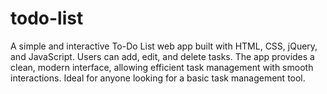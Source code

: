 # todo-list
A simple and interactive To-Do List web app built with HTML, CSS, jQuery, and JavaScript. Users can add, edit, and delete tasks. The app provides a clean, modern interface, allowing efficient task management with smooth interactions. Ideal for anyone looking for a basic task management tool.
